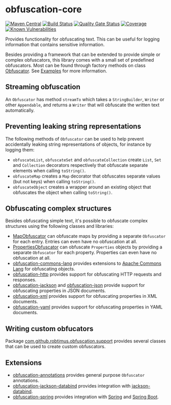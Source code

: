 # obfuscation-core
[![Maven Central](https://img.shields.io/maven-central/v/com.github.robtimus/obfuscation-core)](https://search.maven.org/artifact/com.github.robtimus/obfuscation-core)
[![Build Status](https://github.com/robtimus/obfuscation-core/actions/workflows/build.yml/badge.svg)](https://github.com/robtimus/obfuscation-core/actions/workflows/build.yml)
[![Quality Gate Status](https://sonarcloud.io/api/project_badges/measure?project=com.github.robtimus%3Aobfuscation-core&metric=alert_status)](https://sonarcloud.io/summary/overall?id=com.github.robtimus%3Aobfuscation-core)
[![Coverage](https://sonarcloud.io/api/project_badges/measure?project=com.github.robtimus%3Aobfuscation-core&metric=coverage)](https://sonarcloud.io/summary/overall?id=com.github.robtimus%3Aobfuscation-core)
[![Known Vulnerabilities](https://snyk.io/test/github/robtimus/obfuscation-core/badge.svg)](https://snyk.io/test/github/robtimus/obfuscation-core)

Provides functionality for obfuscating text. This can be useful for logging information that contains sensitive information.

Besides providing a framework that can be extended to provide simple or complex obfuscators, this library comes with a small set of predefined obfuscators.
Most can be found through factory methods on class [Obfuscator](https://robtimus.github.io/obfuscation-core/apidocs/com/github/robtimus/obfuscation/Obfuscator.html).
See [Examples](https://robtimus.github.io/obfuscation-core/examples.html) for more information.

## Streaming obfuscation

An `Obfuscator` has method `streamTo` which takes a `StringBuilder`, `Writer` or other `Appendable`, and returns a `Writer` that will obfuscate the written text automatically.

## Preventing leaking string representations

The following methods of `Obfuscator` can be used to help prevent accidentally leaking string representations of objects, for instance by logging them:

* `obfuscateList`, `obfuscateSet` and `obfuscateCollection` create `List`, `Set` and `Collection` decorators respectively that obfuscate separate elements when calling `toString()`.
* `obfuscateMap` creates a `Map` decorator that obfuscates separate values (but not keys) when calling `toString()`.
* `obfuscateObject` creates a wrapper around an existing object that obfuscates the object when calling `toString()`.

## Obfuscating complex structures

Besides obfuscating simple text, it's possible to obfuscate complex structures using the following classes and libraries:

* [MapObfuscator](https://robtimus.github.io/obfuscation-core/apidocs/com/github/robtimus/obfuscation/MapObfuscator.html) can obfuscate maps by providing a separate `Obfuscator` for each entry. Entries can even have no obfuscation at all.
* [PropertiesObfuscator](https://robtimus.github.io/obfuscation-core/apidocs/com/github/robtimus/obfuscation/PropertiesObfuscator.html) can obfuscate `Properties` objects by providing a separate `Obfuscator` for each property. Properties can even have no obfuscation at all.
* [obfuscation-commons-lang](https://robtimus.github.io/obfuscation-commons-lang/) provides extensions to [Apache Commons Lang](https://commons.apache.org/proper/commons-lang/) for obfuscating objects.
* [obfuscation-http](https://robtimus.github.io/obfuscation-http/) provides support for obfuscating HTTP requests and responses.
* [obfuscation-jackson](https://robtimus.github.io/obfuscation-jackson/) and [obfuscation-json](https://robtimus.github.io/obfuscation-json/) provide support for obfuscating properties in JSON documents.
* [obfuscation-xml](https://robtimus.github.io/obfuscation-xml/) provides support for obfuscating properties in XML documents.
* [obfuscation-yaml](https://robtimus.github.io/obfuscation-yaml/) provides support for obfuscating properties in YAML documents.

## Writing custom obfucators

Package [com.github.robtimus.obfuscation.support](https://robtimus.github.io/obfuscation-core/apidocs/com/github/robtimus/obfuscation/support/package-summary.html) provides several classes that can be used to create custom obfuscators.

## Extensions

* [obfuscation-annotations](https://robtimus.github.io/obfuscation-annotations/) provides general purpose `Obfuscator` annotations.
* [obfuscation-jackson-databind](https://robtimus.github.io/obfuscation-jackson-databind/) provides integration with [jackson-databind](https://github.com/FasterXML/jackson-databind).
* [obfuscation-spring](https://robtimus.github.io/obfuscation-spring/) provides integration with [Spring](https://spring.io/) and [Spring Boot](https://spring.io/projects/spring-boot).
